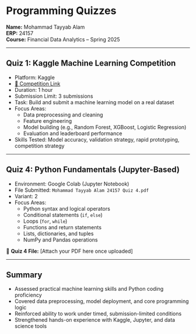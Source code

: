 # Programming Quizzes

**Name:** Mohammad Tayyab Alam  
**ERP:** 24157  
**Course:** Financial Data Analytics – Spring 2025  

---

##  Quiz 1: Kaggle Machine Learning Competition

- Platform: Kaggle
- [🔗 Competition Link](https://www.kaggle.com/competitions/machine-learning-class-competition-2025)
- Duration: 1 hour
- Submission Limit: 3 submissions
- Task: Build and submit a machine learning model on a real dataset
- Focus Areas:
  - Data preprocessing and cleaning
  - Feature engineering
  - Model building (e.g., Random Forest, XGBoost, Logistic Regression)
  - Evaluation and leaderboard performance
- Skills Tested: Model accuracy, validation strategy, rapid prototyping, competition strategy

---

##  Quiz 4: Python Fundamentals (Jupyter-Based)

- Environment: Google Colab (Jupyter Notebook)
- File Submitted: `Mohammad Tayyab Alam 24157 Quiz 4.pdf`
- Variant: 2
- Focus Areas:
  - Python syntax and logical operators
  - Conditional statements (`if`, `else`)
  - Loops (`for`, `while`)
  - Functions and return statements
  - Lists, dictionaries, and tuples
  - NumPy and Pandas operations

📎 **Quiz 4 File:** [Attach your PDF here once uploaded]

---

##  Summary

- Assessed practical machine learning skills and Python coding proficiency
- Covered data preprocessing, model deployment, and core programming logic
- Reinforced ability to work under timed, submission-limited conditions
- Strengthened hands-on experience with Kaggle, Jupyter, and data science tools
